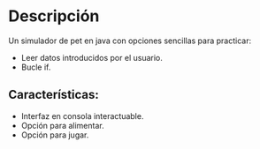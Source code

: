 # Descripción

Un simulador de pet en java con opciones sencillas para practicar:
-  Leer datos introducidos por el usuario.
-  Bucle if.


## Características:

- Interfaz en consola interactuable.
- Opción para alimentar.
- Opción para jugar.

